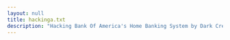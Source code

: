 ```yaml
---
layout: null
title: hackinga.txt
description: "Hacking Bank Of America's Home Banking System by Dark Creaper"
---
```

